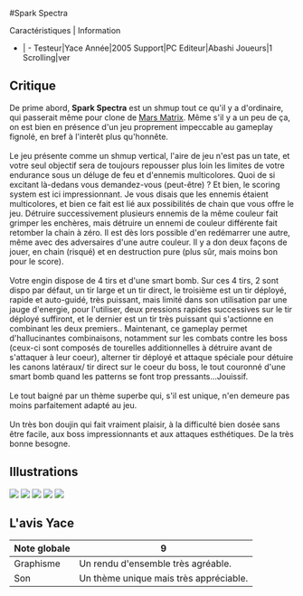 #Spark Spectra

Caractéristiques | Information
- | -
Testeur|Yace
Année|2005
Support|PC
Editeur|Abashi
Joueurs|1
Scrolling|ver

## Critique
De prime abord, <b>Spark Spectra</b> est un shmup tout ce qu'il y a d'ordinaire, qui passerait même pour clone de <a href="/index.php?page=fiche&id=269">Mars Matrix</a>. Même s'il y a un peu de ça, on est bien en présence d'un jeu proprement impeccable au gameplay fignolé, en bref à l'interêt plus qu'honnête.<br/><br/>Le jeu présente comme un shmup vertical, l'aire de jeu n'est pas un tate, et votre seul objectif sera de toujours repousser plus loin les limites de votre endurance sous un déluge de feu et d'ennemis multicolores. Quoi de si excitant là-dedans vous demandez-vous (peut-être) ? Et bien, le scoring system est ici impressionnant. Je vous disais que les ennemis étaient multicolores, et bien  ce fait est lié aux possibilités de chain que vous offre le jeu. Détruire successivement plusieurs ennemis de la même couleur fait grimper les enchères, mais détruire un ennemi de couleur différente fait retomber la chain à zéro. Il est dès lors possible d'en redémarrer une autre, même avec des adversaires d'une autre couleur. Il y a don deux façons de jouer, en chain (risqué) et en destruction pure (plus sûr, mais moins bon pour le score).<br/><br/>Votre engin dispose de 4 tirs et d'une smart bomb. Sur ces 4 tirs, 2 sont dispo par défaut, un tir large et un tir direct, le troisième est un tir déployé, rapide et auto-guidé, très puissant, mais limité dans son utilisation par une jauge d'energie, pour l'utiliser, deux pressions rapides successives sur le tir déployé suffiront, et le dernier est un tir très puissant qui s'actionne en combinant les deux premiers.. Maintenant, ce gameplay permet d'hallucinantes combinaisons, notamment sur les combats contre les boss (ceux-ci sont composés de tourelles additionnelles à détruire avant de s'attaquer à leur coeur), alterner tir déployé et attaque spéciale pour détuire les canons latéraux/ tir direct sur le coeur du boss, le tout couronné d'une smart bomb quand les patterns se font trop pressants...Jouissif.<br/><br/>Le tout baigné par un thème superbe qui, s'il est unique, n'en demeure pas moins parfaitement adapté au jeu.<br/><br/>Un très bon doujin qui fait vraiment plaisir, à la difficulté bien dosée sans être facile, aux boss impressionnants et aux attaques esthétiques. De la très bonne besogne.

## Illustrations
![](http://www.shmup.com/images/thumbs/img_fiche_1_1074.jpg)
![](http://www.shmup.com/images/thumbs/img_fiche_2_1074.jpg)
![](http://www.shmup.com/images/thumbs/img_fiche_3_1074.jpg)
![](http://www.shmup.com/images/thumbs/img_fiche_4_1074.jpg)
![](http://www.shmup.com/images/thumbs/)

## L'avis Yace
Note globale|9
-|-
Graphisme|Un rendu d'ensemble très agréable.
Son|Un thème unique mais très appréciable.
